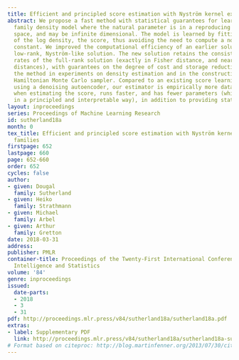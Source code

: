 ```yaml
---
title: Efficient and principled score estimation with Nyström kernel exponential families
abstract: We propose a fast method with statistical guarantees for learning an exponential
  family density model where the natural parameter is in a reproducing kernel Hilbert
  space, and may be infinite dimensional. The model is learned by fitting the derivative
  of the log density, the score, thus avoiding the need to compute a normalization
  constant. We improved the computational efficiency of an earlier solution with a
  low-rank, Nyström-like solution. The new solution retains the consistency and convergence
  rates of the full-rank solution (exactly in Fisher distance, and nearly in other
  distances), with guarantees on the degree of cost and storage reduction. We evaluate
  the method in experiments on density estimation and in the construction of an adaptive
  Hamiltonian Monte Carlo sampler. Compared to an existing score learning approach
  using a denoising autoencoder, our estimator is empirically more data-efficient
  when estimating the score, runs faster, and has fewer parameters (which can be tuned
  in a principled and interpretable way), in addition to providing statistical guarantees.
layout: inproceedings
series: Proceedings of Machine Learning Research
id: sutherland18a
month: 0
tex_title: Efficient and principled score estimation with Nyström kernel exponential
  families
firstpage: 652
lastpage: 660
page: 652-660
order: 652
cycles: false
author:
- given: Dougal
  family: Sutherland
- given: Heiko
  family: Strathmann
- given: Michael
  family: Arbel
- given: Arthur
  family: Gretton
date: 2018-03-31
address: 
publisher: PMLR
container-title: Proceedings of the Twenty-First International Conference on Artficial
  Intelligence and Statistics
volume: '84'
genre: inproceedings
issued:
  date-parts:
  - 2018
  - 3
  - 31
pdf: http://proceedings.mlr.press/v84/sutherland18a/sutherland18a.pdf
extras:
- label: Supplementary PDF
  link: http://proceedings.mlr.press/v84/sutherland18a/sutherland18a-supp.pdf
# Format based on citeproc: http://blog.martinfenner.org/2013/07/30/citeproc-yaml-for-bibliographies/
---
```

